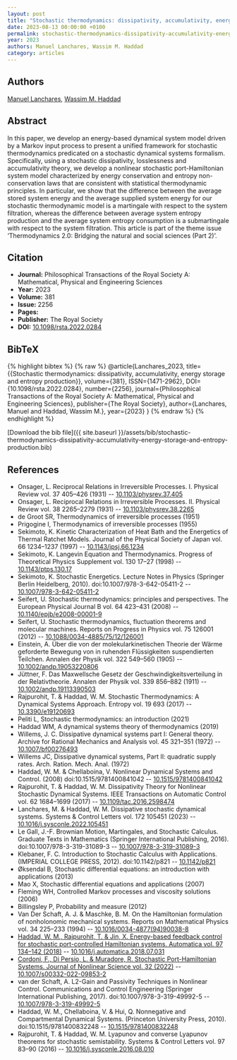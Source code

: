 ```yaml
---
layout: post
title: "Stochastic thermodynamics: dissipativity, accumulativity, energy storage and entropy production"
date: 2023-08-13 00:00:00 +0100
permalink: stochastic-thermodynamics-dissipativity-accumulativity-energy-storage-and-entropy-production
year: 2023
authors: Manuel Lanchares, Wassim M. Haddad
category: articles
---
```

 
## Authors
[Manuel Lanchares](authors/manuel-lanchares), [Wassim M. Haddad](authors/wassim-m-haddad)
 
## Abstract
In this paper, we develop an energy-based dynamical system model driven by a Markov input process to present a unified framework for stochastic thermodynamics predicated on a stochastic dynamical systems formalism. Specifically, using a stochastic dissipativity, losslessness and accumulativity theory, we develop a nonlinear stochastic port-Hamiltonian system model characterized by energy conservation and entropy non-conservation laws that are consistent with statistical thermodynamic principles. In particular, we show that the difference between the average stored system energy and the average supplied system energy for our stochastic thermodynamic model is a martingale with respect to the system filtration, whereas the difference between average system entropy production and the average system entropy consumption is a submartingale with respect to the system filtration. This article is part of the theme issue ‘Thermodynamics 2.0: Bridging the natural and social sciences (Part 2)’.
 
## Citation
- **Journal:** Philosophical Transactions of the Royal Society A: Mathematical, Physical and Engineering Sciences
- **Year:** 2023
- **Volume:** 381
- **Issue:** 2256
- **Pages:** 
- **Publisher:** The Royal Society
- **DOI:** [10.1098/rsta.2022.0284](https://doi.org/10.1098/rsta.2022.0284)
 
## BibTeX
{% highlight bibtex %}
{% raw %}
@article{Lanchares_2023,
  title={{Stochastic thermodynamics: dissipativity, accumulativity, energy storage and entropy production}},
  volume={381},
  ISSN={1471-2962},
  DOI={10.1098/rsta.2022.0284},
  number={2256},
  journal={Philosophical Transactions of the Royal Society A: Mathematical, Physical and Engineering Sciences},
  publisher={The Royal Society},
  author={Lanchares, Manuel and Haddad, Wassim M.},
  year={2023}
}
{% endraw %}
{% endhighlight %}
 
[Download the bib file]({{ site.baseurl }}/assets/bib/stochastic-thermodynamics-dissipativity-accumulativity-energy-storage-and-entropy-production.bib)
 
## References
- Onsager, L. Reciprocal Relations in Irreversible Processes. I. Physical Review vol. 37 405–426 (1931) -- [10.1103/physrev.37.405](https://doi.org/10.1103/physrev.37.405)
- Onsager, L. Reciprocal Relations in Irreversible Processes. II. Physical Review vol. 38 2265–2279 (1931) -- [10.1103/physrev.38.2265](https://doi.org/10.1103/physrev.38.2265)
- de Groot SR, Thermodynamics of irreversible processes (1951)
- Prigogine I, Thermodynamics of irreversible processes (1955)
- Sekimoto, K. Kinetic Characterization of Heat Bath and the Energetics of Thermal Ratchet Models. Journal of the Physical Society of Japan vol. 66 1234–1237 (1997) -- [10.1143/jpsj.66.1234](https://doi.org/10.1143/jpsj.66.1234)
- Sekimoto, K. Langevin Equation and Thermodynamics. Progress of Theoretical Physics Supplement vol. 130 17–27 (1998) -- [10.1143/ptps.130.17](https://doi.org/10.1143/ptps.130.17)
- Sekimoto, K. Stochastic Energetics. Lecture Notes in Physics (Springer Berlin Heidelberg, 2010). doi:10.1007/978-3-642-05411-2 -- [10.1007/978-3-642-05411-2](https://doi.org/10.1007/978-3-642-05411-2)
- Seifert, U. Stochastic thermodynamics: principles and perspectives. The European Physical Journal B vol. 64 423–431 (2008) -- [10.1140/epjb/e2008-00001-9](https://doi.org/10.1140/epjb/e2008-00001-9)
- Seifert, U. Stochastic thermodynamics, fluctuation theorems and molecular machines. Reports on Progress in Physics vol. 75 126001 (2012) -- [10.1088/0034-4885/75/12/126001](https://doi.org/10.1088/0034-4885/75/12/126001)
- Einstein, A. Über die von der molekularkinetischen Theorie der Wärme geforderte Bewegung von in ruhenden Flüssigkeiten suspendierten Teilchen. Annalen der Physik vol. 322 549–560 (1905) -- [10.1002/andp.19053220806](https://doi.org/10.1002/andp.19053220806)
- Jüttner, F. Das Maxwellsche Gesetz der Geschwindigkeitsverteilung in der Relativtheorie. Annalen der Physik vol. 339 856–882 (1911) -- [10.1002/andp.19113390503](https://doi.org/10.1002/andp.19113390503)
- Rajpurohit, T. & Haddad, W. M. Stochastic Thermodynamics: A Dynamical Systems Approach. Entropy vol. 19 693 (2017) -- [10.3390/e19120693](https://doi.org/10.3390/e19120693)
- Peliti L, Stochastic thermodynamics: an introduction (2021)
- Haddad WM, A dynamical systems theory of thermodynamics (2019)
- Willems, J. C. Dissipative dynamical systems part I: General theory. Archive for Rational Mechanics and Analysis vol. 45 321–351 (1972) -- [10.1007/bf00276493](https://doi.org/10.1007/bf00276493)
- Willems JC, Dissipative dynamical systems, Part II: quadratic supply rates. Arch. Ration. Mech. Anal. (1972)
- Haddad, W. M. & Chellaboina, V. Nonlinear Dynamical Systems and Control. (2008) doi:10.1515/9781400841042 -- [10.1515/9781400841042](https://doi.org/10.1515/9781400841042)
- Rajpurohit, T. & Haddad, W. M. Dissipativity Theory for Nonlinear Stochastic Dynamical Systems. IEEE Transactions on Automatic Control vol. 62 1684–1699 (2017) -- [10.1109/tac.2016.2598474](https://doi.org/10.1109/tac.2016.2598474)
- Lanchares, M. & Haddad, W. M. Dissipative stochastic dynamical systems. Systems &amp; Control Letters vol. 172 105451 (2023) -- [10.1016/j.sysconle.2022.105451](https://doi.org/10.1016/j.sysconle.2022.105451)
- Le Gall, J.-F. Brownian Motion, Martingales, and Stochastic Calculus. Graduate Texts in Mathematics (Springer International Publishing, 2016). doi:10.1007/978-3-319-31089-3 -- [10.1007/978-3-319-31089-3](https://doi.org/10.1007/978-3-319-31089-3)
- Klebaner, F. C. Introduction to Stochastic Calculus with Applications. (IMPERIAL COLLEGE PRESS, 2012). doi:10.1142/p821 -- [10.1142/p821](https://doi.org/10.1142/p821)
- Øksendal B, Stochastic differential equations: an introduction with applications (2013)
- Mao X, Stochastic differential equations and applications (2007)
- Fleming WH, Controlled Markov processes and viscosity solutions (2006)
- Billingsley P, Probability and measure (2012)
- Van Der Schaft, A. J. & Maschke, B. M. On the Hamiltonian formulation of nonholonomic mechanical systems. Reports on Mathematical Physics vol. 34 225–233 (1994) -- [10.1016/0034-4877(94)90038-8](https://doi.org/10.1016/0034-4877(94)90038-8)
- [Haddad, W. M., Rajpurohit, T. & Jin, X. Energy-based feedback control for stochastic port-controlled Hamiltonian systems. Automatica vol. 97 134–142 (2018)](energy-based-feedback-control-for-stochastic-port-controlled-hamiltonian-systems) -- [10.1016/j.automatica.2018.07.031](https://doi.org/10.1016/j.automatica.2018.07.031)
- [Cordoni, F., Di Persio, L. & Muradore, R. Stochastic Port-Hamiltonian Systems. Journal of Nonlinear Science vol. 32 (2022)](stochastic-port-hamiltonian-systems) -- [10.1007/s00332-022-09853-2](https://doi.org/10.1007/s00332-022-09853-2)
- van der Schaft, A. L2-Gain and Passivity Techniques in Nonlinear Control. Communications and Control Engineering (Springer International Publishing, 2017). doi:10.1007/978-3-319-49992-5 -- [10.1007/978-3-319-49992-5](https://doi.org/10.1007/978-3-319-49992-5)
- Haddad, W. M., Chellaboina, V. & Hui, Q. Nonnegative and Compartmental Dynamical Systems. (Princeton University Press, 2010). doi:10.1515/9781400832248 -- [10.1515/9781400832248](https://doi.org/10.1515/9781400832248)
- Rajpurohit, T. & Haddad, W. M. Lyapunov and converse Lyapunov theorems for stochastic semistability. Systems &amp; Control Letters vol. 97 83–90 (2016) -- [10.1016/j.sysconle.2016.08.010](https://doi.org/10.1016/j.sysconle.2016.08.010)

